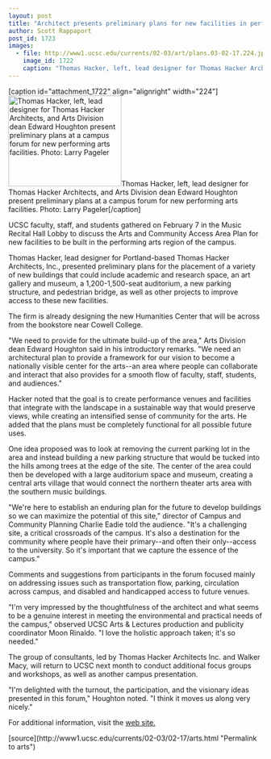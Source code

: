 ```yaml
---
layout: post
title: "Architect presents preliminary plans for new facilities in performing arts area"
author: Scott Rappaport
post_id: 1723
images:
  - file: http://www1.ucsc.edu/currents/02-03/art/plans.03-02-17.224.jpg
    image_id: 1722
    caption: "Thomas Hacker, left, lead designer for Thomas Hacker Architects, and Arts Division dean Edward Houghton present preliminary plans at a campus forum for new performing arts facilities. Photo: Larry Pageler"
---
```


[caption id="attachment_1722" align="alignright" width="224"]<a href="http://localhost/mysite/wp-content/uploads/2003/02/plans.03-02-17.224.jpg"><img class="size-full wp-image-1722" src="http://localhost/mysite/wp-content/uploads/2003/02/plans.03-02-17.224.jpg" alt="Thomas Hacker, left, lead designer for Thomas Hacker Architects, and Arts Division dean Edward Houghton present preliminary plans at a campus forum for new performing arts facilities. Photo: Larry Pageler" width="224" height="180" /></a>Thomas Hacker, left, lead designer for Thomas Hacker Architects, and Arts Division dean Edward Houghton present preliminary plans at a campus forum for new performing arts facilities. Photo: Larry Pageler[/caption]
<p>
  UCSC faculty, staff, and students gathered on February 7 in the Music Recital Hall Lobby to discuss the Arts and Community Access Area Plan for new facilities to be built in the performing arts region of the campus.
</p>
<p>
  Thomas Hacker, lead designer for Portland-based Thomas Hacker Architects, Inc., presented preliminary plans for the placement of a variety of new buildings that could include academic and research space, an art gallery and museum, a 1,200-1,500-seat auditorium, a new parking structure, and pedestrian bridge, as well as other projects to improve access to these new facilities.
</p>
<p>
  The firm is already designing the new Humanities Center that will be across from the bookstore near Cowell College.
</p>
<p>
  "We need to provide for the ultimate build-up of the area," Arts Division dean Edward Houghton said in his introductory remarks. "We need an architectural plan to provide a framework for our vision to become a nationally visible center for the arts--an area where people can collaborate and interact that also provides for a smooth flow of faculty, staff, students, and audiences."<br>
</p>
<p>
  Hacker noted that the goal is to create performance venues and facilities that integrate with the landscape in a sustainable way that would preserve views, while creating an intensified sense of community for the arts. He added that the plans must be completely functional for all possible future uses.
</p>
<p>
  One idea proposed was to look at removing the current parking lot in the area and instead building a new parking structure that would be tucked into the hills among trees at the edge of the site. The center of the area could then be developed with a large auditorium space and museum, creating a central arts village that would connect the northern theater arts area with the southern music buildings.
</p>
<p>
  "We're here to establish an enduring plan for the future to develop buildings so we can maximize the potential of this site," director of Campus and Community Planning Charlie Eadie told the audience. "It's a challenging site, a critical crossroads of the campus. It's also a destination for the community where people have their primary--and often their only--access to the university. So it's important that we capture the essence of the campus."<br>
</p>
<p>
  Comments and suggestions from participants in the forum focused mainly on addressing issues such as transportation flow, parking, circulation across campus, and disabled and handicapped access to future venues.
</p>
<p>
  "I'm very impressed by the thoughtfulness of the architect and what seems to be a genuine interest in meeting the environmental and practical needs of the campus," observed UCSC Arts &amp; Lectures production and publicity coordinator Moon Rinaldo. "I love the holistic approach taken; it's so needed."<br>
</p>
<p>
  The group of consultants, led by Thomas Hacker Architects Inc. and Walker Macy, will return to UCSC next month to conduct additional focus groups and workshops, as well as another campus presentation.
</p>
<p>
  "I'm delighted with the turnout, the participation, and the visionary ideas presented in this forum," Houghton noted. "I think it moves us along very nicely."<br>
</p>
<p>
  For additional information, visit the <a href="http://arts.ucsc.edu/dean/areastudy">web site.</a>
</p>
[source](http://www1.ucsc.edu/currents/02-03/02-17/arts.html "Permalink to arts")
